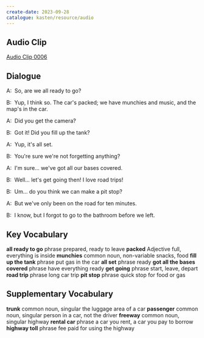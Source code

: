 ```yaml
---
create-date: 2023-09-28
catalogue: kasten/resource/audio
---
```


## Audio Clip
[Audio Clip 0006](https://archive.org/download/englishpod_all/englishpod_0006dg.mp3)

## Dialogue
A:  So,  are we all ready to go?

B:  Yup, I think so. The car's packed; we have munchies and music, and the map's in the car.

A:  Did you get the camera?

B:  Got it!  Did you fill up the tank?

A:  Yup, it's all set.

B:  You're sure we're not forgetting anything?

A:  I'm sure... we've  got all our bases covered.

B:  Well… let's   get going  then! I love road trips!

B:  Um...  do you think we can make a pit stop?

A:  But we've  only been on the road for ten minutes.

B:  I know,  but I forgot to go to the bathroom before we left.

## Key Vocabulary
**all ready to go**             phrase                      prepared, ready to leave
**packed**                      Adjective                   full, everything is inside
**munchies**                    common noun, non-variable   snacks, food
**fill up the tank**            phrase                      put gas in the car
**all set**                     phrase                      ready
**got all the bases covered**   phrase                      have everything ready
**get going**                   phrase                      start, leave, depart
**road trip**                   phrase                      long car trip
**pit stop**                    phrase                      quick stop for food or gas

## Supplementary Vocabulary
**trunk**          common noun, singular   the luggage area of a car
**passenger**      common noun, singular   person in a car, not the driver
**freeway**        common noun, singular   highway
**rental car**     phrase                  a car you rent, a car you pay to borrow
**highway toll**   phrase                  fee paid for using the highway
